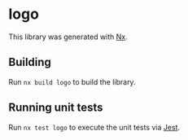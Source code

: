 # logo

This library was generated with [Nx](https://nx.dev).

## Building

Run `nx build logo` to build the library.

## Running unit tests

Run `nx test logo` to execute the unit tests via [Jest](https://jestjs.io).
